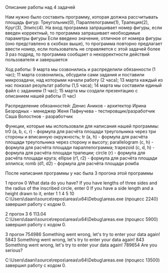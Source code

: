 Описание работы над 4 задачей

Нам нужно было составить программу, которая должна рассчитывать площадь фигур: Треугольник(0), Параллелограмм(1), Трапеция(2), Круг(3), Элипс(4). На вход программа запрашивает номер фигуры, если введен корректный, то программа запрашивает необходимые параметры фигуры Если введено значение, отличное от номера фигуры (оно представлено в скобках выше), то программа повторно предлагает ввести номер, если пользователь не справляется с этой задачей более 3 раз подряд, то программа сообщает о некорректности действий пользователя и завершается

Ход работы: 9 марта мы созвонились и распределили обязанности (1 час); 11 марта созвонились, обсудили сами задания и поставили микрозадачи, над которыми начали работу (2 часа); 13 марта каждый из нас показал результат работы (1,5 часа); 14 марта мы составили единый файл с заданием (1 час); 15 марта мы создали презентацию с описанием нашей работы (1 час)

Распределение обязанностей: Денис Аников - архитектор Ирина Безродных - менеджер Женя Пафнучева - тестировщик/разработчик Саша Волостнов - разработчик

Функции, которые мы использовали для написания нашей программы: tr0 (a, b, c, r) - формула для расчёта площади треугольника через три стороны и вписанную окружность; tr (a, h) - формула для расчёта площади треугольника через сторону и высоту; parallelogram (c, h) - формула для расчёта площади параллелограмма; trapezoid (c, d, h) - формула для расчёта площади трапеции; circle (r) - формула для расчёта площади круга; ellipse (r1, r2) - формула для расчёта площади эллипса; romb (d1, d2) - формула для расчёта площади ромба

После написания программы у нас была 3 прогона этой программы

1 прогон 0 What data do you have? If you have lengths of three sides and the radius of the inscribed circle, enter 0 If you have a side length and a height drawn to it, enter 1 1 4 5 10 C:\Users\daani\source\repos\areas\x64\Debug\areas.exe (процесс 2240) завершил работу с кодом 0.

2 прогон 3 6 113.04 C:\Users\daani\source\repos\areas\x64\Debug\areas.exe (процесс 5900) завершил работу с кодом 0.

3 прогон 754986 Something went wrong, let's try to enter your data again! 5843 Something went wrong, let's try to enter your data again! 843 Something went wrong, let's try to enter your data again! 789654 Are you serious?

C:\Users\daani\source\repos\areas\x64\Debug\areas.exe (процесс 13500) завершил работу с кодом 0.
